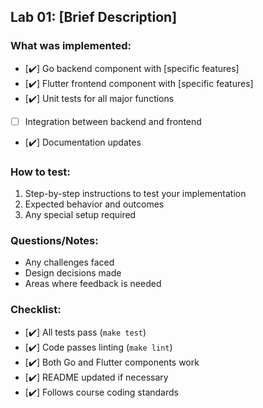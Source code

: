 ## Lab 01: [Brief Description]

### What was implemented:
- [✔️] Go backend component with [specific features]
- [✔️] Flutter frontend component with [specific features]  
- [✔️] Unit tests for all major functions
- [ ] Integration between backend and frontend
- [✔️] Documentation updates

### How to test:
1. Step-by-step instructions to test your implementation
2. Expected behavior and outcomes
3. Any special setup required

### Questions/Notes:
- Any challenges faced
- Design decisions made
- Areas where feedback is needed

### Checklist:
- [✔️] All tests pass (`make test`)
- [✔️] Code passes linting (`make lint`)
- [✔️] Both Go and Flutter components work
- [✔️] README updated if necessary
- [✔️] Follows course coding standards